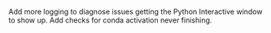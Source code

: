 Add more logging to diagnose issues getting the Python Interactive window to show up.
Add checks for conda activation never finishing.
